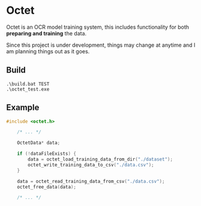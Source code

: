 # Octet

Octet is an OCR model training system, this includes functionality for both **preparing and training** the data.

Since this project is under development, things may change at anytime and I am planning things out as it goes.

## Build

```console
.\build.bat TEST
.\octet_test.exe
```

## Example


```c
#include <octet.h>

    /* ... */

    OctetData* data;

    if (!dataFileExists) {
        data = octet_load_training_data_from_dir("./dataset");
        octet_write_training_data_to_csv("./data.csv");
    }

    data = octet_read_training_data_from_csv("./data.csv");
    octet_free_data(data);

    /* ... */
```



